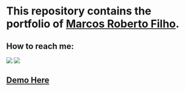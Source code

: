 # This repository contains the portfolio of <a href="https://www.linkedin.com/in/mknmarcosfilho/">Marcos Roberto Filho</a>.

## How to reach me:

<section style="margin-top: 10px">
  <a href = "mailto:marcosrbnsf@gmail.com"><img src="https://img.shields.io/badge/-Gmail-%23333?style=for-the-badge&logo=gmail&logoColor=white" target="_blank"></a>
  <a href="https://www.linkedin.com/in/mknmarcosfilho" target="_blank"><img src="https://img.shields.io/badge/-LinkedIn-%230077B5?style=for-the-badge&logo=linkedin&logoColor=white" target="_blank"></a> 
  </section>

<a href="https://gammarkin.github.io/portfolio-Gammarkin/" rel="noreferrer" target="_blank"><h2>Demo Here</h2></a>
